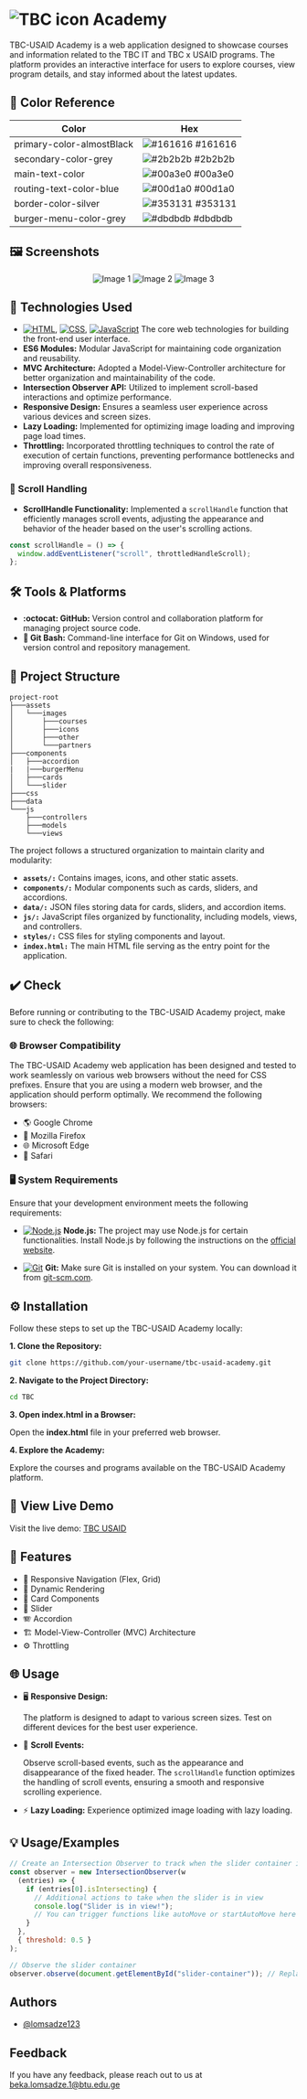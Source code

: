# <img src="https://static.wixstatic.com/media/93e8a3_03d83d668a5f417ca646a5e511f8c02a%7Emv2.png/v1/fill/w_192%2Ch_192%2Clg_1%2Cusm_0.66_1.00_0.01/93e8a3_03d83d668a5f417ca646a5e511f8c02a%7Emv2.png TBC-USAID" alt="TBC icon"> Academy

TBC-USAID Academy is a web application designed to showcase courses and information related to the TBC IT and TBC x USAID programs. The platform provides an interactive interface for users to explore courses, view program details, and stay informed about the latest updates.

## 🌈 Color Reference

| Color                     | Hex                                                              |
| ------------------------- | ---------------------------------------------------------------- |
| primary-color-almostBlack | ![#161616](https://via.placeholder.com/10/161616?text=+) #161616 |
| secondary-color-grey      | ![#2b2b2b](https://via.placeholder.com/10/2b2b2b?text=+) #2b2b2b |
| main-text-color           | ![#00a3e0](https://via.placeholder.com/10/00a3e0?text=+) #00a3e0 |
| routing-text-color-blue   | ![#00d1a0](https://via.placeholder.com/10/00d1a0?text=+) #00d1a0 |
| border-color-silver       | ![#353131](https://via.placeholder.com/10/353131?text=+) #353131 |
| burger-menu-color-grey    | ![#dbdbdb](https://via.placeholder.com/10/dbdbdb?text=+) #dbdbdb |

## 🖼️ Screenshots

<p align="center">
  <img src="https://github.com/lomsadze123/TBC-USAID/assets/91826108/1ae22938-7239-4986-8af0-3f266c09f31d" alt="Image 1">
  <img src="https://github.com/lomsadze123/TBC-USAID/assets/91826108/987126e3-8666-470b-9058-f005e1a167be" alt="Image 2">
  <img src="https://github.com/lomsadze123/TBC-USAID/assets/91826108/2ccbc353-cde5-4847-ad2f-4eeaf5f41bcd" alt="Image 3">
</p>

## 🚀 Technologies Used

- [![HTML](https://img.shields.io/badge/HTML-informational?style=flat&logo=html5&logoColor=white&color=E34F26)](https://developer.mozilla.org/en-US/docs/Web/HTML), [![CSS](https://img.shields.io/badge/CSS-informational?style=flat&logo=css3&logoColor=white&color=1572B6)](https://developer.mozilla.org/en-US/docs/Web/CSS), [![JavaScript](https://img.shields.io/badge/JavaScript-informational?style=flat&logo=javascript&logoColor=white&color=F7DF1E)](https://developer.mozilla.org/en-US/docs/Web/JavaScript) The core web technologies for building the front-end user interface.
- **ES6 Modules:** Modular JavaScript for maintaining code organization and reusability.
- **MVC Architecture:** Adopted a Model-View-Controller architecture for better organization and maintainability of the code.
- **Intersection Observer API:** Utilized to implement scroll-based interactions and optimize performance.
- **Responsive Design:** Ensures a seamless user experience across various devices and screen sizes.
- **Lazy Loading:** Implemented for optimizing image loading and improving page load times.
- **Throttling:** Incorporated throttling techniques to control the rate of execution of certain functions, preventing performance bottlenecks and improving overall responsiveness.

### 🔄 Scroll Handling

- **ScrollHandle Functionality:** Implemented a `scrollHandle` function that efficiently manages scroll events, adjusting the appearance and behavior of the header based on the user's scrolling actions.

```javascript
const scrollHandle = () => {
  window.addEventListener("scroll", throttledHandleScroll);
};
```

## 🛠️ Tools & Platforms

- **:octocat: GitHub:** Version control and collaboration platform for managing project source code.
- **:shell: Git Bash:** Command-line interface for Git on Windows, used for version control and repository management.

## 📂 Project Structure

```plaintext
project-root
├───assets
│   └───images
│       ├───courses
│       ├───icons
│       ├───other
│       └───partners
├───components
│   ├───accordion
|   |───burgerMenu
│   ├───cards
│   └───slider
├───css
├───data
└───js
    ├───controllers
    ├───models
    └───views
```

The project follows a structured organization to maintain clarity and modularity:

- **`assets/:`** Contains images, icons, and other static assets.
- **`components/:`** Modular components such as cards, sliders, and accordions.
- **`data/:`** JSON files storing data for cards, sliders, and accordion items.
- **`js/:`** JavaScript files organized by functionality, including models, views, and controllers.
- **`styles/:`** CSS files for styling components and layout.
- **`index.html:`** The main HTML file serving as the entry point for the application.

## ✔️ Check

Before running or contributing to the TBC-USAID Academy project, make sure to check the following:

### 🌐 Browser Compatibility

The TBC-USAID Academy web application has been designed and tested to work seamlessly on various web browsers without the need for CSS prefixes. Ensure that you are using a modern web browser, and the application should perform optimally. We recommend the following browsers:

- 🌎 Google Chrome
- 🦊 Mozilla Firefox
- 🌐 Microsoft Edge
- 🧭 Safari

### 🖥️ System Requirements

Ensure that your development environment meets the following requirements:

- [![Node.js](https://img.shields.io/badge/Node.js-informational?style=flat&logo=node.js&logoColor=white&color=339933)](https://nodejs.org/) **Node.js:** The project may use Node.js for certain functionalities. Install Node.js by following the instructions on the [official website](https://nodejs.org/).

- [![Git](https://img.shields.io/badge/Git-informational?style=flat&logo=git&logoColor=white&color=F05032)](https://git-scm.com/) **Git:** Make sure Git is installed on your system. You can download it from [git-scm.com](https://git-scm.com/).

## ⚙️ Installation

Follow these steps to set up the TBC-USAID Academy locally:

**1. Clone the Repository:**

```bash
git clone https://github.com/your-username/tbc-usaid-academy.git
```

**2. Navigate to the Project Directory:**

```bash
cd TBC
```

**3. Open index.html in a Browser:**

Open the **index.html** file in your preferred web browser.

**4. Explore the Academy:**

Explore the courses and programs available on the TBC-USAID Academy platform.

## 🚀 View Live Demo

Visit the live demo: [TBC USAID](https://main--tbc-usaid-marteli.netlify.app/)

## 🌟 Features

- :iphone: Responsive Navigation (Flex, Grid)
- :art: Dynamic Rendering
- :flower_playing_cards: Card Components
- :carousel_horse: Slider
- :accordion: Accordion
- :building_construction: Model-View-Controller (MVC) Architecture
- :gear: Throttling

## 🌐 Usage

- :desktop_computer: **Responsive Design:**

  The platform is designed to adapt to various screen sizes. Test on different devices for the best user experience.

- :scroll: **Scroll Events:**

  Observe scroll-based events, such as the appearance and disappearance of the fixed header. The `scrollHandle` function optimizes the handling of scroll events, ensuring a smooth and responsive scrolling experience.

- :zap: **Lazy Loading:**
  Experience optimized image loading with lazy loading.

## 💡 Usage/Examples

```javascript
// Create an Intersection Observer to track when the slider container is in vie
const observer = new IntersectionObserver(w
  (entries) => {
    if (entries[0].isIntersecting) {
      // Additional actions to take when the slider is in view
      console.log("Slider is in view!");
      // You can trigger functions like autoMove or startAutoMove here
    }
  },
  { threshold: 0.5 }
);

// Observe the slider container
observer.observe(document.getElementById("slider-container")); // Replace with your container's actual ID

```

## Authors

- [@lomsadze123](https://github.com/lomsadze123)

## Feedback

If you have any feedback, please reach out to us at beka.lomsadze.1@btu.edu.ge

